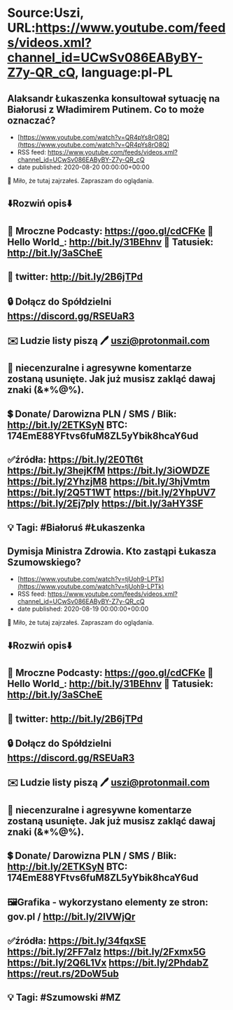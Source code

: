 # Source:Uszi, URL:https://www.youtube.com/feeds/videos.xml?channel_id=UCwSv086EAByBY-Z7y-QR_cQ, language:pl-PL

## Alaksandr Łukaszenka konsultował sytuację na Białorusi z Władimirem Putinem. Co to może oznaczać?
 - [https://www.youtube.com/watch?v=QR4pYs8rO8Q](https://www.youtube.com/watch?v=QR4pYs8rO8Q)
 - RSS feed: https://www.youtube.com/feeds/videos.xml?channel_id=UCwSv086EAByBY-Z7y-QR_cQ
 - date published: 2020-08-20 00:00:00+00:00

🤪 Miło, że tutaj zajrzałeś.  Zapraszam do oglądania.

⬇️Rozwiń opis⬇️
------------------------------------------------------------
👀 Mroczne Podcasty: https://goo.gl/cdCFKe
👀 Hello World_: http://bit.ly/31BEhnv
👀 Tatusiek: http://bit.ly/3aSCheE
------------------------------------------------------------
👀 twitter: http://bit.ly/2B6jTPd
------------------------------------------------------------
🔒 Dołącz do Spółdzielni
https://discord.gg/RSEUaR3
------------------------------------------------------------
✉️ Ludzie listy piszą 
🖊️ uszi@protonmail.com
------------------------------------------------------------
👺 niecenzuralne i agresywne komentarze zostaną usunięte.  Jak już musisz zakląć dawaj znaki (&*%@%).
------------------------------------------------------------
💲 Donate/ Darowizna
PLN / SMS / Blik: http://bit.ly/2ETKSyN
BTC: 174EmE88YFtvs6fuM8ZL5yYbik8hcaY6ud
---------------------------------------------------------------
✅źródła:
https://bit.ly/2E0Tt6t
https://bit.ly/3hejKfM
https://bit.ly/3iOWDZE
https://bit.ly/2YhzjM8
https://bit.ly/3hjVmtm
https://bit.ly/2Q5T1WT
https://bit.ly/2YhpUV7
https://bit.ly/2Ej7pIy
https://bit.ly/3aHY3SF
-------------------------------------------------------------
💡 Tagi: #Białoruś #Łukaszenka
--------------------------------------------------------------

## Dymisja Ministra Zdrowia. Kto zastąpi Łukasza Szumowskiego?
 - [https://www.youtube.com/watch?v=tjUoh9-LPTk](https://www.youtube.com/watch?v=tjUoh9-LPTk)
 - RSS feed: https://www.youtube.com/feeds/videos.xml?channel_id=UCwSv086EAByBY-Z7y-QR_cQ
 - date published: 2020-08-19 00:00:00+00:00

🤪 Miło, że tutaj zajrzałeś.  Zapraszam do oglądania.

⬇️Rozwiń opis⬇️
------------------------------------------------------------
👀 Mroczne Podcasty: https://goo.gl/cdCFKe
👀 Hello World_: http://bit.ly/31BEhnv
👀 Tatusiek: http://bit.ly/3aSCheE
------------------------------------------------------------
👀 twitter: http://bit.ly/2B6jTPd
------------------------------------------------------------
🔒 Dołącz do Spółdzielni
https://discord.gg/RSEUaR3
------------------------------------------------------------
✉️ Ludzie listy piszą 
🖊️ uszi@protonmail.com
------------------------------------------------------------
👺 niecenzuralne i agresywne komentarze zostaną usunięte.  Jak już musisz zakląć dawaj znaki (&*%@%).
------------------------------------------------------------
💲 Donate/ Darowizna
PLN / SMS / Blik: http://bit.ly/2ETKSyN
BTC: 174EmE88YFtvs6fuM8ZL5yYbik8hcaY6ud
---------------------------------------------------------------
🖼Grafika - wykorzystano elementy ze stron: 
gov.pl / http://bit.ly/2lVWjQr
---------------------------------------------------------------
✅źródła:
https://bit.ly/34fqxSE
https://bit.ly/2FF7aIz
https://bit.ly/2Fxmx5G
https://bit.ly/2Q6L1Vx
https://bit.ly/2PhdabZ
https://reut.rs/2DoW5ub
-------------------------------------------------------------
💡 Tagi: #Szumowski #MZ
--------------------------------------------------------------

